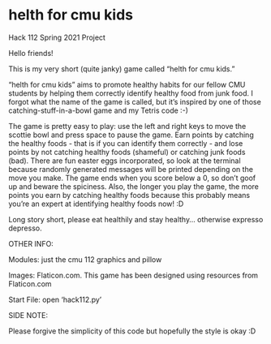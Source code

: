# helth for cmu kids
Hack 112 Spring 2021 Project

Hello friends!

This is my very short (quite janky) game called “helth for cmu kids.”

“helth for cmu kids” aims to promote healthy habits for our fellow CMU students by helping them correctly identify healthy food from junk food. I forgot what the name of the game is called, but it’s inspired by one of those catching-stuff-in-a-bowl game and my Tetris code :-)

The game is pretty easy to play: use the left and right keys to move the scottie bowl and press space to pause the game. Earn points by catching the healthy foods - that is if you can identify them correctly - and lose points by not catching healthy foods (shameful) or catching junk foods (bad). There are fun easter eggs incorporated, so look at the terminal because randomly generated messages will be printed depending on the move you make. The game ends when you score below a 0, so don’t goof up and beware the spiciness. Also, the longer you play the game, the more points you earn by catching healthy foods because this probably means you’re an expert at identifying healthy foods now! :D 

Long story short, please eat healthily and stay healthy… otherwise expresso depresso.

OTHER INFO:

Modules: just the cmu 112 graphics and pillow

Images: Flaticon.com. This game has been designed using resources from Flaticon.com

Start File: open ‘hack112.py’


SIDE NOTE:

Please forgive the simplicity of this code but hopefully the style is okay :D
